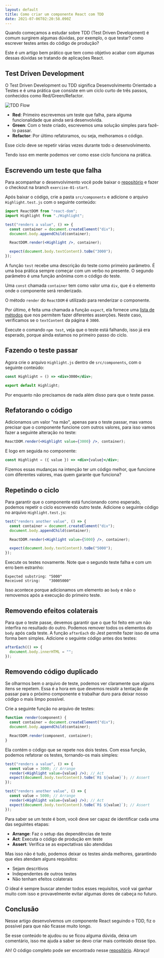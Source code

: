 ```yaml
---
layout: default
title: Como criar um componente React com TDD
date: 2021-07-06T02:20:58.090Z
---
```

Quando começamos a estudar sobre TDD (Test Driven Development) é comum surgirem algumas dúvidas, por exemplo, o que testar? como escrever testes antes do código de produção?

Este é um artigo bem prático que tem como objetivo acabar com algumas dessas dúvidas se tratando de aplicações React.

## Test Driven Development

O Test Driven Development ou TDD significa Desenvolvimento Orientado a Testes e é uma prática que consiste em um ciclo curto de três passos, conhecidos como Red/Green/Refactor.

![TDD Flow](https://miro.medium.com/max/475/1*5IFu-XBsbzobAK3UxIOq4Q.png)

- **Red**: Primeiro escrevemos um teste que falha, para alguma funcionalidade que ainda será desenvolvida.
- **Green**: Com o teste criado, escrevemos uma solução simples para fazê-lo passar.
- **Refactor**: Por último refatoramos, ou seja, melhoramos o código.

Esse ciclo deve se repetir várias vezes durante todo o desenvolvimento.

Tendo isso em mente podemos ver como esse ciclo funciona na prática.

## Escrevendo um teste que falha

Para acompanhar o desenvolvimento você pode baixar o [repositório](https://github.com/felipecesr/react-com-tdd-na-pratica/tree/master) e fazer o checkout na branch `exercise-01-start`.

Após baixar o código, crie a pasta `src/components` e adicione o arquivo `Highlight.test.js` com o seguinte conteúdo:

```jsx
import ReactDOM from "react-dom";
import Highlight from "./Highlight";

test("renders a value", () => {
  const container = document.createElement("div");
  document.body.appendChild(container);

  ReactDOM.render(<Highlight />, container);

  expect(document.body.textContent).toBe("3000");
});
```

A função `test` recebe uma descrição do teste como primeiro parâmetro. É uma boa prática sempre começar com um verbo no presente. O segundo parâmetro é uma função anônima com o código do teste.

Uma `const` chamada `container` tem como valor uma `div`, que é o elemento onde o componente será renderizado.

O método `render` do `ReactDOM` é utilizado para renderizar o componente.

Por último, é feita uma chamada a função `expect`, ela fornece uma [lista de métodos](https://jestjs.io/docs/expect#methods) que nos permitem fazer diferentes asserções. Neste caso, verificamos se o `textContent` da página é `3000`.

Execute o comando `npm test`, veja que o teste está falhando, isso já era esperado, porque ainda estamos no primeiro passo do ciclo.

## Fazendo o teste passar

Agora crie o arquivo `Highlight.js` dentro de `src/components`, com o seguinte conteúdo:

```jsx
const Highlight = () => <div>3000</div>;

export default Highlight;
```

Por enquanto não precisamos de nada além disso para que o teste passe.

## Refatorando o código

Adicionamos um valor "na mão", apenas para o teste passar, mas vamos precisar que o componente funcione com outros valores, para isso vamos fazer a seguinte alteração no teste:

```jsx
ReactDOM.render(<Highlight value={3000} />, container);
```

E logo em seguida no componente:

```jsx
const Highlight = ({ value }) => <div>{value}</div>;
```

Fizemos essas mudanças na intenção ter um código melhor, que funcione com diferentes valores, mas quem garante que funciona?

## Repetindo o ciclo

Para garantir que o componente está funcionando como esperado, podemos repetir o ciclo escrevendo outro teste. Adicione o seguinte código no arquivo `Highlight.test.js`:

```jsx
test("renders another value", () => {
  const container = document.createElement("div");
  document.body.appendChild(container);

  ReactDOM.render(<Highlight value={5000} />, container);

  expect(document.body.textContent).toBe("5000");
});
```

Execute os testes novamente. Note que o segundo teste falha e com um erro bem estranho:

```
Expected substring: "5000"
Received string:    "30005000"
```

Isso acontece porque adicionamos um elemento ao `body` e não o removemos após a execução do primeiro teste.

## Removendo efeitos colaterais

Para que o teste passe, devemos garantir que o que foi feito em um não interfira no resultado do outro. Podemos remover todos os elementos do `body` após cada teste. A função `afterEach` do Jest permite fazer isso de uma forma bem simples. Adicione o seguinte código antes dos testes:

```javascript
afterEach(() => {
  document.body.innerHTML = "";
});
```

## Removendo código duplicado

Se olharmos bem o arquivo de teste, podemos ver claramente que alguns itens se repetem. Essa é a hora em que devemos resistir a tentação de passar para o próximo componente e trabalhar duro para deixar nosso código o mais limpo possível.

Crie a seguinte função no arquivo de testes:

```javascript
function render(component) {
  const container = document.createElement("div");
  document.body.appendChild(container);

  ReactDOM.render(component, container);
}
```

Ela contém o código que se repete nos dois testes. Com essa função, podemos refatorar os testes, tornando-os mais simples:

```jsx
test("renders a value", () => {
  const value = 3000; // Arrange
  render(<Highlight value={value} />); // Act
  expect(document.body.textContent).toBe(`R$ ${value}`); // Assert
});

test("renders another value", () => {
  const value = 5000; // Arrange
  render(<Highlight value={value} />); // Act
  expect(document.body.textContent).toBe(`R$ ${value}`); // Assert
});
```

Para saber se um teste é bom, você deve ser capaz de identificar cada uma das seguintes etapas:

- **Arrange**: Faz o setup das dependências de teste
- **Act**: Executa o código de produção em teste
- **Assert**: Verifica se as expectativas são atendidas

Mas isso não é tudo, podemos deixar os testes ainda melhores, garantindo que eles atendam alguns requisitos:

- Sejam descritivos
- Independentes de outros testes
- Não tenham efeitos colaterais

O ideal é sempre buscar atender todos esses requisitos, você vai ganhar muito com isso e provavelmente evitar algumas dores de cabeça no futuro.

## Conclusão

Nesse artigo desenvolvemos um componente React seguindo o TDD, fiz o possível para que não ficasse muito longo.

Se esse conteúdo te ajudou ou se ficou alguma dúvida, deixa um comentário, isso me ajuda a saber se devo criar mais conteúdo desse tipo.

Ah! O código completo pode ser encontrado nesse [repositório](https://github.com/felipecesr/react-com-tdd-na-pratica/tree/exercise-01-end). Abraço!

